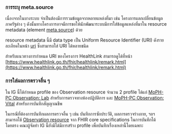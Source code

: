### การระบุ meta.source

เนื่องจากในบางระบบ จำเป็นต้องมีการรวมข้อมูลจากหลายแหล่งที่มา เช่น โครงการแลกเปลี่ยนข้อมูลภาครัฐต่าง ๆ ดังนั้นทางโครงการอาจมีการขอให้นักพัฒนาระบบมีการใส่ข้อมูลแหล่งที่มาใน resource metadata (element [meta.source](https://www.hl7.org/fhir/resource.html#meta)) ด้วย

resource metadata นี้มี data type เป็น Uniform Resource Identifier (URI) ดังรายละเอียดในหน้า [uri](https://www.hl7.org/fhir/datatypes.html#uri) ซึ่งสามารถใส่ URI ได้หลายชนิด

สำหรับแนวทางการกำหนด URI ของโครงการ HealthLink สามารถดูได้ที่หน้า [https://www.healthlink.go.th/fhir/healthlink/remark.html](https://www.healthlink.go.th/fhir/healthlink/remark.html)

### การใส่ผลการตรวจอื่น ๆ

ใน IG นี้ได้กำหนด profile ของ Observation resource จำนวน 2 profile ได้แก่ [MoPH-PC Observation: Lab](StructureDefinition-mophpc-observation-lab-base.html) สำหรับการตรวจทางห้องปฏิบัติการ และ [MoPH-PC Observation: Vital](StructureDefinition-mophpc-observation-vital-base.html) สำหรับการบันทึกสัญญาณชีพ

ในกรณีที่ต้องการบันทึกผลการตรวจอื่น ๆ เช่น บันทึกการซักประวัติ, ผลการตรวจร่างกาย, ฯลฯ สามารถใช้ [Observation resource](https://www.hl7.org/fhir/observation.html) จาก FHIR core specifications ในการบันทึกได้โดยตรง คณะผู้จัดทำ IG นี้ยังมิได้มีการสร้าง profile เพื่อบันทึกเรื่องเหล่านี้โดยเฉพาะ
